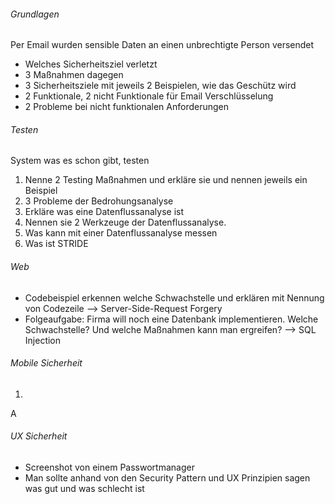 ###### Grundlagen

Per Email wurden sensible Daten an einen unbrechtigte Person versendet

- Welches Sicherheitsziel verletzt 
- 3 Maßnahmen dagegen 
- 3 Sicherheitsziele mit jeweils 2 Beispielen, wie das Geschütz wird
- 2 Funktionale, 2 nicht Funktionale für Email Verschlüsselung 
- 2 Probleme bei nicht funktionalen Anforderungen 

###### Testen 

System was es schon gibt, testen 

1.  Nenne 2 Testing Maßnahmen und erkläre sie und nennen jeweils ein Beispiel 
2. 3 Probleme der Bedrohungsanalyse 
3. Erkläre was eine Datenflussanalyse ist 
4. Nennen sie 2 Werkzeuge der Datenflussanalyse.
5. Was kann mit einer Datenflussanalyse messen
6. Was ist STRIDE 

###### Web

- Codebeispiel erkennen welche Schwachstelle und erklären mit Nennung von Codezeile --> Server-Side-Request Forgery 
- Folgeaufgabe: Firma will noch eine Datenbank implementieren. Welche Schwachstelle? Und welche Maßnahmen kann man ergreifen? --> SQL Injection

###### Mobile Sicherheit

1.  

A

###### UX Sicherheit

-  Screenshot von einem Passwortmanager
- Man sollte anhand von den Security Pattern und UX Prinzipien sagen was gut und was schlecht ist